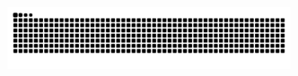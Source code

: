 <img alighn="center" src="https://github.com/XD-cods/XD-cods/blob/output/github-contribution-grid-snake-dark.svg">
